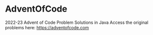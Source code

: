 # AdventOfCode
2022-23 Advent of Code Problem Solutions in Java
Access the original problems here: https://adventofcode.com
